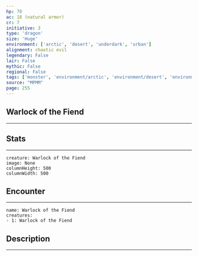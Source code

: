 ```yaml
---
hp: 78
ac: 18 (natural armor)
cr: 7
initiative: 3
type: 'dragon'    
size: 'Huge'
environment: ['arctic', 'desert', 'underdark', 'urban']
alignment: chaotic evil
legendary: False
lair: False
mythic: False
regional: False
tags: ['monster', 'environment/arctic', 'environment/desert', 'environment/underdark', 'environment/urban']
source: "MPMM"
page: 255
---
```


## Warlock of the Fiend
---



## Stats
---

```statblock
creature: Warlock of the Fiend
image: None
columnHeight: 500
columnWidth: 500
```

## Encounter
---

```encounter-table
name: Warlock of the Fiend
creatures:
- 1: Warlock of the Fiend
```

## Description
---




